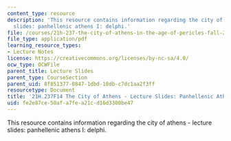 ```yaml
---
content_type: resource
description: 'This resource contains information regarding the city of athens - lecture
  slides: panhellenic athens I: delphi.'
file: /courses/21h-237-the-city-of-athens-in-the-age-of-pericles-fall-2014/fe2e87ce50afa7fea21cd16d3300be47_MIT21H_237F14_Delphi.pdf
file_type: application/pdf
learning_resource_types:
- Lecture Notes
license: https://creativecommons.org/licenses/by-nc-sa/4.0/
ocw_type: OCWFile
parent_title: Lecture Slides
parent_type: CourseSection
parent_uid: 8f851377-0847-1dbd-18db-c7dc1aa2f3ff
resourcetype: Document
title: '21H.237F14 The City of Athens - Lecture Slides: Panhellenic Athens I: Delphi'
uid: fe2e87ce-50af-a7fe-a21c-d16d3300be47
---
```

This resource contains information regarding the city of athens - lecture slides: panhellenic athens I: delphi.